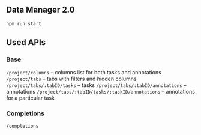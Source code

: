 ## Data Manager 2.0

```bash
npm run start
```

## Used APIs

### Base

`/project/columns` – columns list for both tasks and annotations
`/project/tabs` – tabs with filters and hidden columns
`/project/tabs/:tabID/tasks` – tasks
`/project/tabs/:tabID/annotations` – annotations
`/project/tabs/:tabID/tasks/:taskID/annotations` – annotations for a particular task

### Completions

`/completions`
